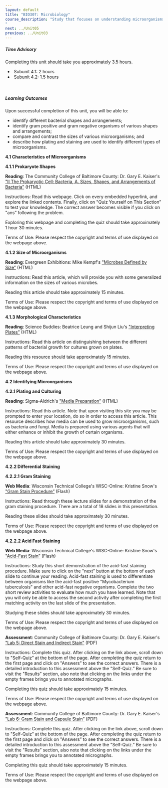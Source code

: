 ```yaml
---
layout: default
title: "BIO307: Microbiology"
course_description: "Study that focuses on understanding microorganisms including their taxonomy and identification, chemistry and metabolism, growth, reproduction, and genetic characteristics. Particular emphasis on the common organisms that cause human disease, including bacteria, fungi, protozoa and helminthes, and viruses and other microbe uses and antimicrobial treatments are examined."
next: ../Unit05
previous: ../Unit03
---
```

##### Time Advisory

Completing this unit should take you approximately 3.5 hours.  

-    Subunit 4.1: 2 hours
-    Subunit 4.2: 1.5 hours 

   

##### Learning Outcomes

Upon successful completion of this unit, you will be able to:  

-   identify different bacterial shapes and arrangements;
-   identify gram positive and gram negative organisms of various shapes and arrangements;
-   compare and contrast the sizes of various microorganisms; and  
-   describe how plating and staining are used to identify different types of microorganisms.  

  

**4.1 Characteristics of Microorganisms**  
  



**4.1.1 Prokaryote Shapes**

**Reading**: The Community College of Baltimore County: Dr. Gary E. Kaiser's ["II The Prokaryotic Cell: Bacteria, A. Sizes, Shapes, and Arrangements of Bacteria”](http://faculty.ccbcmd.edu/courses/bio141/lecguide/unit1/shape/shape.html) (HTML)

Instructions: Read this webpage. Click on every embedded hyperlink, and explore the linked contents. Finally, click on "Quiz Yourself on This Section” to test your knowledge. The correct answer becomes visible if you click on "ans” following the problem.

Exploring this webpage and completing the quiz should take approximately 1 hour 30 minutes.

Terms of Use: Please respect the copyright and terms of use displayed on the webpage above.

  

**4.1.2 Size of Microorganisms**

**Reading**: Evergreen Exhibitions: Mike Kempf's ["Microbes Defined by Size”](http://www.evergreenexhibitions.com/en/art/?61) (HTML)

Instructions: Read this article, which will provide you with some generalized information on the sizes of various microbes.

Reading this article should take approximately 15 minutes.

Terms of Use: Please respect the copyright and terms of use displayed on the webpage above.

  

**4.1.3 Morphological Characteristics**

**Reading**: Science Buddies: Beatrice Leung and Shijun Liu's ["Interpreting Plates”](http://www.sciencebuddies.org/science-fair-projects/project_ideas/MicroBio_Interpreting_Plates.shtml) (HTML)

Instructions: Read this article on distinguishing between the different patterns of bacterial growth for cultures grown on plates.

Reading this resource should take approximately 15 minutes.

Terms of Use: Please respect the copyright and terms of use displayed on the webpage above.



  

**4.2 Identifying Microorganisms**  
  



**4.2.1 Plating and Culturing**

**Reading**: Sigma-Aldrich's ["Media Preparation”](http://www.sigmaaldrich.com/analytical-chromatography/microbiology/learning-center/theory/media-preparation.html) (HTML)

Instructions: Read this article. Note that upon visiting this site you may be prompted to enter your location, do so in order to access this article. This resource describes how media can be used to grow microorganisms, such as bacteria and fungi. Media is prepared using various agents that will either enhance or inhibit the growth of certain organisms. 

Reading this article should take approximately 30 minutes.

Terms of Use: Please respect the copyright and terms of use displayed on the webpage above.

  

**4.2.2 Differential Staining**



  





**4.2.2.1 Gram Staining**





**Web Media**: Wisconsin Technical College's WISC-Online: Kristine Snow's ["Gram Stain Procedure”](http://www.wisc-online.com/Objects/ViewObject.aspx?ID=MBY4808) (Flash)





Instructions: Read through these lecture slides for a demonstration of the gram staining procedure. There are a total of 18 slides in this presentation.





Reading these slides should take approximately 30 minutes.





Terms of Use: Please respect the copyright and terms of use displayed on the webpage above.





  





**4.2.2.2 Acid Fast Staining**





**Web Media**: Wisconsin Technical College's WISC-Online: Kristine Snow's ["Acid-Fast Stain”](http://www.wisc-online.com/objects/ViewObject.aspx?ID=MBY4407) (Flash)





Instructions: Study this short demonstration of the acid-fast staining procedure. Make sure to click on the "next” button at the bottom of each slide to continue your reading. Acid-fast staining is used to differentiate between organisms like the acid-fast positive "Mycobacterium tuberculosis” and other acid-fast negative organisms. Complete the two short review activities to evaluate how much you have learned. Note that you will only be able to access the second activity after completing the first matching activity on the last slide of the presentation.





Studying these slides should take approximately 30 minutes.





Terms of Use: Please respect the copyright and terms of use displayed on the webpage above.





  





**Assessment**: Community College of Baltimore County: Dr. Gary E. Kaiser's ["Lab 5: Direct Stain and Indirect Stain”](http://faculty.ccbcmd.edu/courses/bio141/labmanua/lab5/lab5.html) (PDF)





Instructions: Complete this quiz. After clicking on the link above, scroll down to "Self-Quiz” at the bottom of the page. After completing the quiz return to the first page and click on "Answers” to see the correct answers. There is a detailed introduction to this assessment above the "Self-Quiz.” Be sure to visit the "Results” section, also note that clicking on the links under the empty frames brings you to annotated micrographs.





Completing this quiz should take approximately 15 minutes.





Terms of Use: Please respect the copyright and terms of use displayed on the webpage above.





  





**Assessment**: Community College of Baltimore County: Dr. Gary E. Kaiser's ["Lab 6: Gram Stain and Capsule Stain”](http://faculty.ccbcmd.edu/courses/bio141/labmanua/lab6/lab6.html#quiz) (PDF)





Instructions: Complete this quiz. After clicking on the link above, scroll down to "Self-Quiz” at the bottom of the page. After completing the quiz return to the first page and click on "Answers” to see the correct answers. There is a detailed introduction to this assessment above the "Self-Quiz.” Be sure to visit the "Results” section, also note that clicking on the links under the empty frames brings you to annotated micrographs.





Completing this quiz should take approximately 15 minutes.





Terms of Use: Please respect the copyright and terms of use displayed on the webpage above.





   